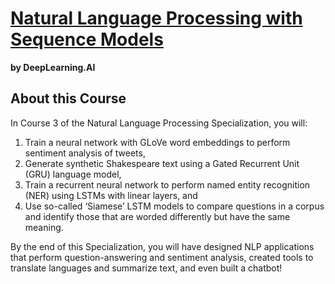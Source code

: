 # [Natural Language Processing with Sequence Models](https://www.coursera.org/learn/sequence-models-in-nlp)
**by DeepLearning.AI**

## About this Course
In Course 3 of the Natural Language Processing Specialization, you will:
1. Train a neural network with GLoVe word embeddings to perform sentiment analysis of tweets,
2. Generate synthetic Shakespeare text using a Gated Recurrent Unit (GRU) language model,
3. Train a recurrent neural network to perform named entity recognition (NER) using LSTMs with linear layers, and 
4. Use so-called ‘Siamese’ LSTM models to compare questions in a corpus and identify those that are worded differently but have the same meaning.

By the end of this Specialization, you will have designed NLP applications that perform question-answering and sentiment analysis, created tools to translate languages and summarize text, and even built a chatbot!
